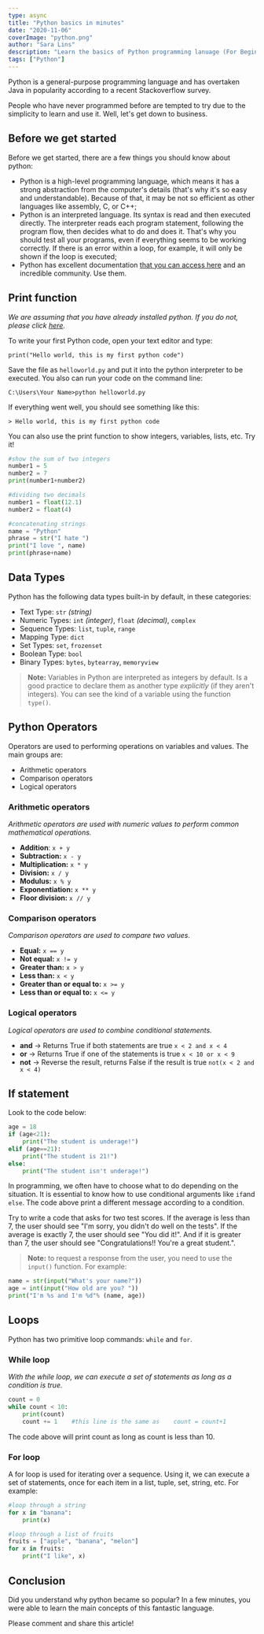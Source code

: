 ```yaml
---
type: async
title: "Python basics in minutes"
date: "2020-11-06"
coverImage: "python.png"
author: "Sara Lins"
description: "Learn the basics of Python programming lanuage (For Beginners)"
tags: ["Python"]
---
```


Python is a general-purpose programming language and has overtaken Java in popularity according to a recent Stackoverflow survey.

People who have never programmed before are tempted to try due to the simplicity to learn and use it. Well, let's get down to business.

## Before we get started

Before we get started, there are a few things you should know about python:

- Python is a high-level programming language, which means it has a strong abstraction from the computer's details (that's why it's so easy and understandable). Because of that, it may be not so efficient as other languages like assembly, C, or C++;
- Python is an interpreted language. Its syntax is read and then executed directly. The interpreter reads each program statement, following the program flow, then decides what to do and does it. That's why you should test all your programs, even if everything seems to be working correctly. If there is an error within a loop, for example, it will only be shown if the loop is executed;
- Python has excellent documentation [that you can access here](https://docs.python.org/3/) and an incredible community. Use them.

## Print function

_We are assuming that you have already installed python. If you do not, please click [here](https://www.python.org/downloads/)._

To write your first Python code, open your text editor and type:

```
print("Hello world, this is my first python code")
```

Save the file as `helloworld.py` and put it into the python interpreter to be executed.
You also can run your code on the command line:

```
C:\Users\Your Name>python helloworld.py
```

If everything went well, you should see something like this:

```
> Hello world, this is my first python code
```

You can also use the print function to show integers, variables, lists, etc. Try it!

```python
#show the sum of two integers
number1 = 5
number2 = 7
print(number1+number2)
```

```python
#dividing two decimals
number1 = float(12.1)
number2 = float(4)
```

```python
#concatenating strings
name = "Python"
phrase = str("I hate ")
print("I love ", name)
print(phrase+name)
```

## Data Types

Python has the following data types built-in by default, in these categories:

- Text Type: `str` _(string)_
- Numeric Types: `int` _(integer)_, `float` _(decimal)_, `complex`
- Sequence Types: `list`, `tuple`, `range`
- Mapping Type: `dict`
- Set Types: `set`, `frozenset`
- Boolean Type: `bool`
- Binary Types: `bytes`, `bytearray`, `memoryview`

> **Note:** Variables in Python are interpreted as integers by default. Is a good practice to declare them as another type _explicitly_ (if they aren't integers). You can see the kind of a variable using the function `type()`.

## Python Operators

Operators are used to performing operations on variables and values.
The main groups are:

- Arithmetic operators
- Comparison operators
- Logical operators

### Arithmetic operators

_Arithmetic operators are used with numeric values to perform common mathematical operations._

- **Addition**: `x + y`
- **Subtraction:** `x - y`
- **Multiplication:** `x * y`
- **Division:** `x / y`
- **Modulus:** `x % y`
- **Exponentiation:** `x ** y`
- **Floor division:** `x // y`

### Comparison operators

_Comparison operators are used to compare two values._

- **Equal:** `x == y`
- **Not equal:** `x != y`
- **Greater than:** `x > y`
- **Less than:** `x < y`
- **Greater than or equal to:** `x >= y`
- **Less than or equal to:** `x <= y`

### Logical operators

_Logical operators are used to combine conditional statements._

- **and** -> Returns True if both statements are true
  `x < 2 and x < 4`
- **or** -> Returns True if one of the statements is true
  `x < 10 or x < 9`
- **not** -> Reverse the result, returns False if the result is true
  `not(x < 2 and x < 4)`

## If statement

Look to the code below:

```python
age = 18
if (age<21):
    print("The student is underage!")
elif (age==21):
    print("The student is 21!")
else:
    print("The student isn't underage!")
```

In programming, we often have to choose what to do depending on the situation. It is essential to know how to use conditional arguments like `if`and `else`.
The code above print a different message according to a condition.

Try to write a code that asks for two test scores. If the average is less than 7, the user should see "I'm sorry, you didn't do well on the tests". If the average is exactly 7, the user should see "You did it!". And if it is greater than 7, the user should see "Congratulations!! You're a great student.".

> **Note:** to request a response from the user, you need to use the `input()` function. For example:

```python
name = str(input("What's your name?"))
age = int(input("How old are you? "))
print("I'm %s and I'm %d"% (name, age))

```

## Loops

Python has two primitive loop commands: `while` and `for`.

### While loop

_With the while loop, we can execute a set of statements as long as a condition is true._

```python
count = 0
while count < 10:
    print(count)
    count += 1    #this line is the same as    count = count+1
```

The code above will print count as long as count is less than 10.

### For loop

A for loop is used for iterating over a sequence. Using it, we can execute a set of statements, once for each item in a list, tuple, set, string, etc. For example:

```python
#loop through a string
for x in "banana":
    print(x)
```

```python
#loop through a list of fruits
fruits = ["apple", "banana", "melon"]
for x in fruits:
    print("I like", x)
```

## Conclusion

Did you understand why python became so popular? In a few minutes, you were able to learn the main concepts of this fantastic language.

Please comment and share this article!
